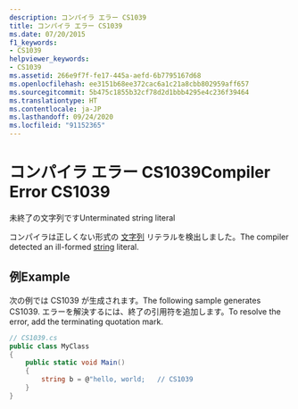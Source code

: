 ```yaml
---
description: コンパイラ エラー CS1039
title: コンパイラ エラー CS1039
ms.date: 07/20/2015
f1_keywords:
- CS1039
helpviewer_keywords:
- CS1039
ms.assetid: 266e9f7f-fe17-445a-aefd-6b7795167d68
ms.openlocfilehash: ee3151b68ee372cac6a1c21a8cbb802959aff657
ms.sourcegitcommit: 5b475c1855b32cf78d2d1bbb4295e4c236f39464
ms.translationtype: HT
ms.contentlocale: ja-JP
ms.lasthandoff: 09/24/2020
ms.locfileid: "91152365"
---
```

# <a name="compiler-error-cs1039"></a><span data-ttu-id="5c55f-103">コンパイラ エラー CS1039</span><span class="sxs-lookup"><span data-stu-id="5c55f-103">Compiler Error CS1039</span></span>

<span data-ttu-id="5c55f-104">未終了の文字列です</span><span class="sxs-lookup"><span data-stu-id="5c55f-104">Unterminated string literal</span></span>  
  
 <span data-ttu-id="5c55f-105">コンパイラは正しくない形式の [文字列](../language-reference/builtin-types/reference-types.md) リテラルを検出しました。</span><span class="sxs-lookup"><span data-stu-id="5c55f-105">The compiler detected an ill-formed [string](../language-reference/builtin-types/reference-types.md) literal.</span></span>  
  
## <a name="example"></a><span data-ttu-id="5c55f-106">例</span><span class="sxs-lookup"><span data-stu-id="5c55f-106">Example</span></span>  

 <span data-ttu-id="5c55f-107">次の例では CS1039 が生成されます。</span><span class="sxs-lookup"><span data-stu-id="5c55f-107">The following sample generates CS1039.</span></span> <span data-ttu-id="5c55f-108">エラーを解決するには、終了の引用符を追加します。</span><span class="sxs-lookup"><span data-stu-id="5c55f-108">To resolve the error, add the terminating quotation mark.</span></span>  
  
```csharp  
// CS1039.cs  
public class MyClass  
{  
    public static void Main()  
    {  
        string b = @"hello, world;   // CS1039  
    }  
}  
```
